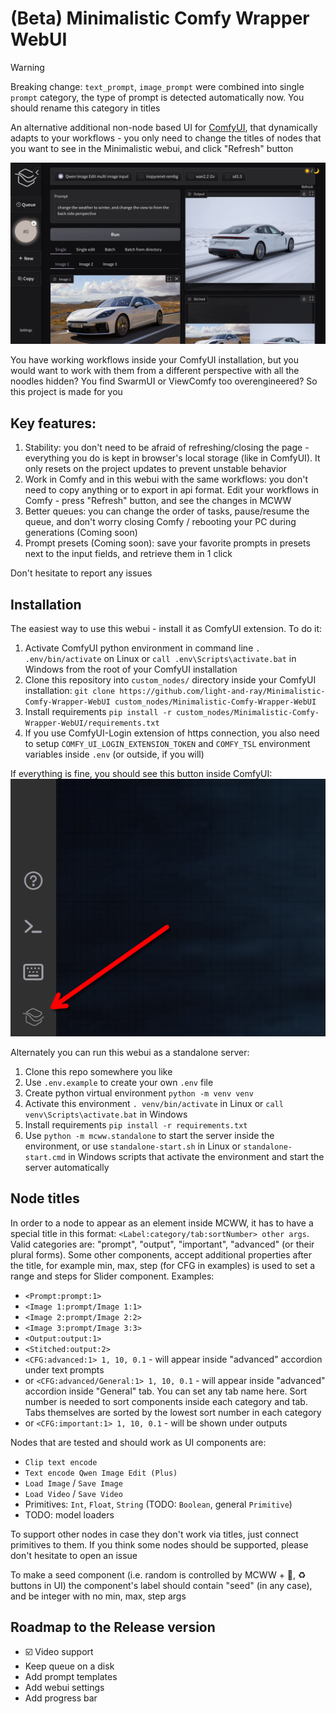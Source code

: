 # (Beta) Minimalistic Comfy Wrapper WebUI
> [!WARNING]
> Breaking change: `text_prompt`, `image_prompt` were combined into single `prompt` category, the type of prompt is detected automatically now. You should rename this category in titles


An alternative additional non-node based UI for [ComfyUI](https://github.com/comfyanonymous/ComfyUI), that dynamically adapts to your workflows - you only need to change the titles of nodes that you want to see in the Minimalistic webui, and click "Refresh" button

![](docs/assets/readmeMainImage.png)

You have working workflows inside your ComfyUI installation, but you would want to work with them from a different perspective with all the noodles hidden? You find SwarmUI or ViewComfy too overengineered? So this project is made for you

## Key features:
1. Stability: you don't need to be afraid of refreshing/closing the page - everything you do is kept in browser's local storage (like in ComfyUI). It only resets on the project updates to prevent unstable behavior
1. Work in Comfy and in this webui with the same workflows: you don't need to copy anything or to export in api format. Edit your workflows in Comfy - press "Refresh" button, and see the changes in MCWW
1. Better queues: you can change the order of tasks, pause/resume the queue, and don't worry closing Comfy / rebooting your PC during generations (Coming soon)
1. Prompt presets (Coming soon): save your favorite prompts in presets next to the input fields, and retrieve them in 1 click

Don't hesitate to report any issues

## Installation

The easiest way to use this webui - install it as ComfyUI extension. To do it:
1. Activate ComfyUI python environment in command line `. .env/bin/activate` on Linux or `call .env\Scripts\activate.bat` in Windows from the root of your ComfyUI installation
1. Clone this repository into `custom_nodes/` directory inside your ComfyUI installation: `git clone https://github.com/light-and-ray/Minimalistic-Comfy-Wrapper-WebUI custom_nodes/Minimalistic-Comfy-Wrapper-WebUI`
1. Install requirements `pip install -r custom_nodes/Minimalistic-Comfy-Wrapper-WebUI/requirements.txt`
1. If you use ComfyUI-Login extension of https connection, you also need to setup `COMFY_UI_LOGIN_EXTENSION_TOKEN` and `COMFY_TSL` environment variables inside `.env` (or outside, if you will)

If everything is fine, you should see this button inside ComfyUI:
![](docs/assets/comfyExtensionButton.png)

Alternately you can run this webui as a standalone server:
1. Clone this repo somewhere you like
1. Use `.env.example` to create your own `.env` file
1. Create python virtual environment `python -m venv venv`
1. Activate this environment `. venv/bin/activate` in Linux or `call venv\Scripts\activate.bat` in Windows
1. Install requirements `pip install -r requirements.txt`
1. Use `python -m mcww.standalone` to start the server inside the environment, or use `standalone-start.sh` in Linux or `standalone-start.cmd` in Windows scripts that activate the environment and start the server automatically

## Node titles

In order to a node to appear as an element inside MCWW, it has to have a special title in this format: `<Label:category/tab:sortNumber> other args`. Valid categories are: "prompt", "output", "important", "advanced" (or their plural forms). Some other components, accept additional properties after the title, for example min, max, step (for CFG in examples) is used to set a range and steps for Slider component. Examples:
- `<Prompt:prompt:1>`
- `<Image 1:prompt/Image 1:1>`
- `<Image 2:prompt/Image 2:2>`
- `<Image 3:prompt/Image 3:3>`
- `<Output:output:1>`
- `<Stitched:output:2>`
- `<CFG:advanced:1> 1, 10, 0.1` - will appear inside "advanced" accordion under text prompts
- or `<CFG:advanced/General:1> 1, 10, 0.1` - will appear inside "advanced" accordion inside "General" tab. You can set any tab name here. Sort number is needed to sort components inside each category and tab. Tabs themselves are sorted by the lowest sort number in each category
- or `<CFG:important:1> 1, 10, 0.1` - will be shown under outputs

Nodes that are tested and should work as UI components are:
- `Clip text encode`
- `Text encode Qwen Image Edit (Plus)`
- `Load Image` / `Save Image`
- `Load Video` / `Save Video`
- Primitives: `Int`, `Float`, `String` (TODO: `Boolean`, general `Primitive`)
- TODO: model loaders

To support other nodes in case they don't work via titles, just connect primitives to them. If you think some nodes should be supported, please don't hesitate to open an issue

To make a seed component (i.e. random is controlled by MCWW + 🎲, ♻️ buttons in UI) the component's label should contain "seed" (in any case), and be integer with no min, max, step args

## Roadmap to the Release version
- ☑️ Video support
- Keep queue on a disk
- Add prompt templates
- Add webui settings
- Add progress bar

